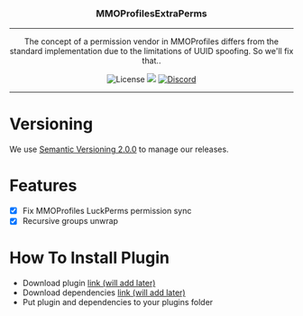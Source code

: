 <p align="center">
<h3 align="center">MMOProfilesExtraPerms</h3>

------

<p align="center">
The concept of a permission vendor in MMOProfiles differs from the standard implementation due to the limitations of UUID spoofing. So we'll fix that..
</p>

<p align="center">
<img alt="License" src="https://img.shields.io/github/license/CKATEPTb-minecraft/MMOProfilesExtraPerms">
<a href="https://docs.gradle.org/7.5/release-notes.html"><img src="https://img.shields.io/badge/Gradle-7.5-brightgreen.svg?colorB=469C00&logo=gradle"></a>
<a href="https://discord.gg/P7FaqjcATp" target="_blank"><img alt="Discord" src="https://img.shields.io/discord/925686623222505482?label=discord"></a>
</p>

------

# Versioning

We use [Semantic Versioning 2.0.0](https://semver.org/spec/v2.0.0.html) to manage our releases.

# Features

- [X] Fix MMOProfiles LuckPerms permission sync
- [X] Recursive groups unwrap

# How To Install Plugin

* Download plugin [link (will add later)]()
* Download dependencies [link (will add later)]()
* Put plugin and dependencies to your plugins folder
